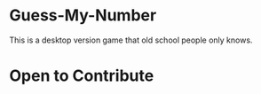 # Guess-My-Number
This is a desktop version game that old school people only knows.
# Open to Contribute
